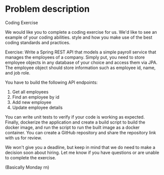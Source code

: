 # Problem description

Coding Exercise

We would like you to complete a coding exercise for us. We'd like to see an example of your coding abilities. style and how you make use of the best coding standards and practices.

Exercise: Write a Spring REST API that models a simple payroll service that manages the employees of a company. Simply put, you need to store employee objects in any database of your choice and access them via JPA. The employee object should store information such as employee id, name, and job role.

You have to build the following API endpoints:
1. Get all employees
2. Find an employee by id
3. Add new employee
4. Update employee details

You can write unit tests to verify if your code is working as expected. Finally, dockerize the application and create a build script to build the docker image, and run the script to run the built image as a docker container. You can create a GitHub repository and share the repository link with us for review. 

We won't give you a deadline, but keep in mind that we do need to make a decision soon about hiring. Let me know if you have questions or are unable to complete the exercise.

(Basically Monday rn)
